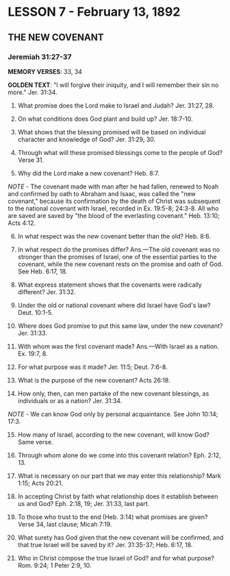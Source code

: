 # LESSON 7 - February 13, 1892
## THE NEW COVENANT
### Jeremiah 31:27-37

**MEMORY VERSES**: 33, 34

**GOLDEN TEXT**: "I will forgive their iniquity, and I will remember their sin no more." Jer. 31:34.

1. What promise does the Lord make to Israel and Judah? Jer. 31:27, 28.

2. On what conditions does God plant and build up? Jer. 18:7-10.

3. What shows that the blessing promised will be based on individual character and knowledge of God? Jer. 31:29, 30.

4. Through what will these promised blessings come to the people of God? Verse 31.

5. Why did the Lord make a new covenant? Heb. 8:7.

*NOTE* - The covenant made with man after he had fallen, renewed to Noah and confirmed by oath to Abraham and Isaac, was called the "new covenant," because its confirmation by the death of Christ was subsequent to the national covenant with Israel, recorded in Ex. 19:5-8; 24:3-8. All who are saved are saved by "the blood of the everlasting covenant." Heb. 13:10; Acts 4:12.

6. In what respect was the new covenant better than the old? Heb. 8:6.

7. In what respect do the promises differ? Ans.—The old covenant was no stronger than the promises of Israel, one of the essential parties to the covenant, while the new covenant rests on the promise and oath of God. See Heb. 6:17, 18.

8. What express statement shows that the covenants were radically different? Jer. 31:32.

9. Under the old or national covenant where did Israel have God's law? Deut. 10:1-5.

10. Where does God promise to put this same law, under the new covenant? Jer. 31:33.

11. With whom was the first covenant made? Ans.—With Israel as a nation. Ex. 19:7, 8.

12. For what purpose was it made? Jer. 11:5; Deut. 7:6-8.

13. What is the purpose of the new covenant? Acts 26:18.

14. How only, then, can men partake of the new covenant blessings, as individuals or as a nation? Jer. 31:34.

*NOTE* - We can know God only by personal acquaintance. See John 10:14; 17:3.

15. How many of Israel, according to the new covenant, will know God? Same verse.

16. Through whom alone do we come into this covenant relation? Eph. 2:12, 13.

17. What is necessary on our part that we may enter this relationship? Mark 1:15; Acts 20:21.

18. In accepting Christ by faith what relationship does it establish between us and God? Eph. 2:18, 19; Jer. 31:33, last part.

19. To those who trust to the end (Heb. 3:14) what promises are given? Verse 34, last clause; Micah 7:19.

20. What surety has God given that the new covenant will be confirmed, and that true Israel will be saved by it? Jer. 31:35-37; Heb. 6:17, 18.

21. Who in Christ compose the true Israel of God? and for what purpose? Rom. 9:24; 1 Peter 2:9, 10.